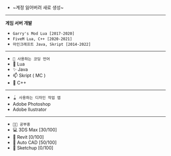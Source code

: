- ~계정 잃어버려 새로 생성~

** **
**게임 서버 개발** 
- `Garry's Mod Lua [2017-2020] `
- `FiveM Lua, C++ [2020-2021]`
- `마인크래프트 Java, Skript [2014-2022]`
** **

- `👀 사용하는 코딩 언어 `
- 🌱 Lua
- ✨ Java
- 📫 Skript ( MC ) 
- 🥐 C++ 

** **

- `🪀 사용하는 디자인 작업 앱`
- Adobe Photoshop
- Adobe Ilustrator

** **

- `🧑‍🏫 공부중`
- 💻 3DS Max [30/100]
- 📄 Revit [0/100] 
- 🧮 Auto CAD [50/100]
- 📰 Sketchup [0/100]
